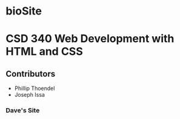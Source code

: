 # bioSite
# CSD 340 Web Development with HTML and CSS
## Contributors
* Phillip Thoendel 
* Joseph Issa 

### Dave's Site
